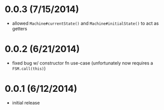 
# 0.0.3 (7/15/2014)
 * allowed `Machine#currentState()` and `Machine#initialState()` to act as getters

# 0.0.2 (6/21/2014)
 * fixed bug w/ constructor fn use-case (unfortunately now requires a `FSM.call(this)`)

# 0.0.1 (6/12/2014)
 * initial release
